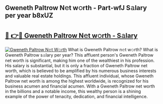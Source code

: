 ## Gweneth Paltrow N𝚎t w𝚘rth - Part-wfJ S𝚊lary per year b8xUZ

# <h2><a href="http://gc14uo5.nevu.top/?p=Gweneth+Paltrow">🔗 👉🔴 Gweneth Paltrow N𝚎t w𝚘rth - S𝚊lary</a></h2>

[![Gweneth Paltrow N𝚎t W𝚘rth](https://i.imgur.com/Oavwk0R.jpeg)](http://gc14uo5.nevu.top/?p=Gweneth+Paltrow)
What is Gweneth Paltrow n𝚎t w𝚘rth? What is Gweneth Paltrow s𝚊lary per year?
This affluent person's Gweneth Paltrow net worth is significant, making him one of the wealthiest in his profession. His salary is substantial, but it is only a fraction of Gweneth Paltrow net worth, which is believed to be amplified by his numerous business interests and valuable real estate holdings. This affluent individual, whose Gweneth Paltrow net worth is among the highest worldwide, is recognized for his business acumen and financial acumen. With a Gweneth Paltrow net worth in the billions and a notable income, this wealthy person is a shining example of the power of tenacity, dedication, and financial intelligence.
